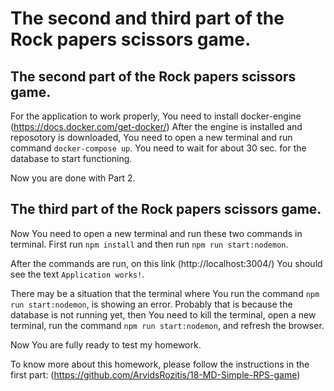 # The second and third part of the Rock papers scissors game.

## The second part of the Rock papers scissors game.

For the application to work properly, You need to install docker-engine (https://docs.docker.com/get-docker/)
After the engine is installed and reposotory is downloaded, You need to open a new terminal and run command `docker-compose up`. 
You need to wait for about 30 sec. for the database to start functioning.

Now you are done with Part 2.

## The third part of the Rock papers scissors game.

Now You need to open a new terminal and run these two commands in terminal. 
First run `npm install` and then run `npm run start:nodemon`.

After the commands are run, on this link (http://localhost:3004/)
You should see the text `Application works!`.

There may be a situation that the terminal where You run the command `npm run start:nodemon`, is showing an error. Probably that is because the database is not running yet, then You need to kill the terminal, open a new terminal, run the command `npm run start:nodemon`, and refresh the browser.

Now You are fully ready to test my homework.

To know more about this homework, please follow the instructions in the first part: (https://github.com/ArvidsRozitis/18-MD-Simple-RPS-game)
